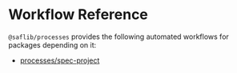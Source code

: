 # Workflow Reference

`@saflib/processes` provides the following automated workflows for packages depending on it:

- [processes/spec-project](./spec-project.md)
